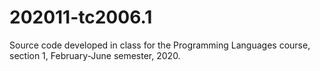 # 202011-tc2006.1
Source code developed in class for the Programming Languages course, section 1, February-June semester, 2020.
